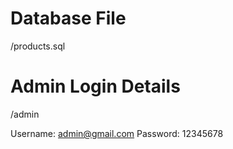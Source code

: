 # Database File
/products.sql


# Admin Login Details
/admin

Username: admin@gmail.com
Password: 12345678

